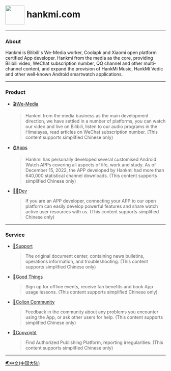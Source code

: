 # <img src="favicon.ico" width="60" height="60" align="center" /> hankmi.com  
  
***
   
### About
Hankmi is Bilibili's We-Media worker, Coolapk and Xiaomi open platform certified App developer. Hankmi from the media as the core, providing Bilibili video, WeChat subscription number, QQ channel and other multi-channel content, and expand the provision of HankMi Music, HankMi Vedic and other well-known Android smartwatch applications.  

***

### Product

* [🎬We-Media](live.md)
  > Hankmi from the media business as the main development direction, we have settled in a number of platforms, you can watch our video and live on Bilibili, listen to our audio programs in the Himalayas, read articles on WeChat subscription number. (This content supports simplified Chinese only)  
  
* [⌚Apps ](download.md)
  > Hankmi has personally developed several customised Android Watch APPs covering all aspects of life, work and study. As of December 15, 2022, the APP developed by Hankmi had more than 640,000 statistical channel downloads. (This content supports simplified Chinese only)  
  
* [🧑‍💻Dev](dev)
    > If you are an APP developer, connecting your APP to our open platform can easily develop powerful features and share watch active user resources with us. (This content supports simplified Chinese only)  

***

### Service

* [📰Support](support.md)
  > The original document center, containing news bulletins, operations information, and troubleshooting. (This content supports simplified Chinese only)  
  
* [🎁Good Things](today_at_hankmi.md)
  > Sign up for offline events, receive fan benefits and book App usage lessons. (This content supports simplified Chinese only)  
  
* [👥Colion Community](community)
  > Feedback in the community about any problems you encounter using the App, or ask other users for help. (This content supports simplified Chinese only)  
  
* [📃Copyright](support/to3rd.md)
  > Find Authorized Publishing Platform, reporting irregularities. (This content supports simplified Chinese only)  

***

[🌏中文(中国大陆)](https://www.hankmi.com)
